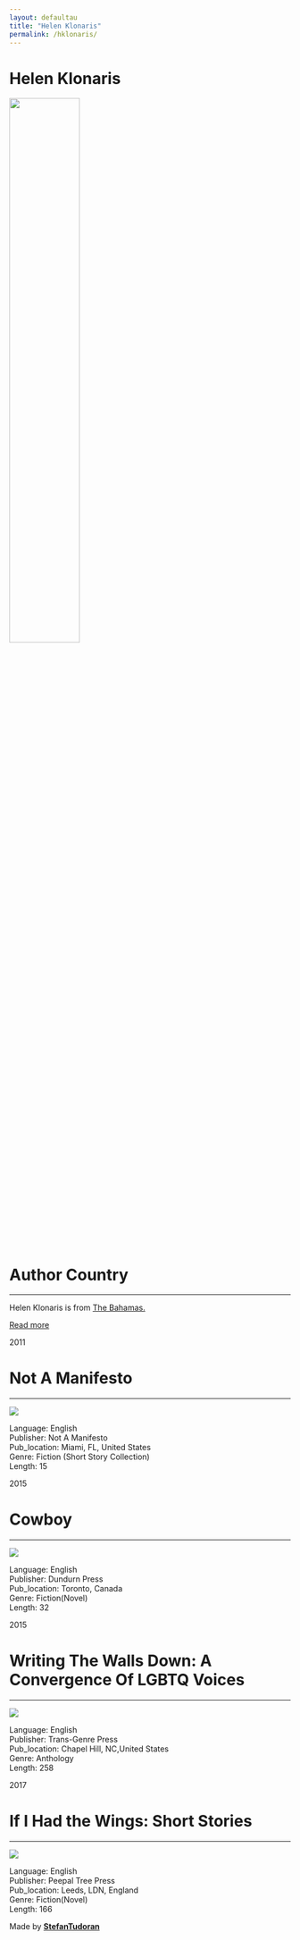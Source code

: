 ```yaml
---
layout: defaultau
title: "Helen Klonaris"
permalink: /hklonaris/
---
```

<!-- partial:index.partial.html -->
<div class="content">
    <h1>Helen Klonaris</h1>
    <div class="quote">
        <div><img src="https://cdn.funcheap.com/wp-content/uploads/2017/07/cropped-img_89193.jpg" height="50%" width = "50%"  class="logo"></div>
    </div>
    <div class="timeline">
        <div style="padding-bottom:100px;"></div>
        <div class="block">
            <div class="date right"><p class="right"> </p></div>
            <div class="dot"></div>
            <div class="left first">
              <div class="author_country">
                <h1>Author Country</h1><hr>
          <div class="aclocation">  <p>Helen Klonaris is from <a href="http://localhost:4000/19">The Bahamas.</a></p></div>
              <div class="acreadmore">  <a href="NA" target="_blank">Read more</a></div>
            </div>
            </div>
        </div>
        <div class="block">
            <div class="date left"><p class="left">2011</p></div>
            <div class="dot"></div>
            <div class="right hide">
                <h1>Not A Manifesto</h1><hr>
                <p><img src="https://assets.lulu.com/cover_thumbs/1/q/1qzqyezv-ebook-shortedge-384.jpg"></p>
                <p>
                Language: English<br/>
                Publisher: Not A Manifesto<br/>
                Pub_location: Miami, FL, United States<br/>
                Genre: Fiction (Short Story Collection)<br/>
                Length: 15</p>
            </div>
        </div>
        <div class="block">
            <div class="date right"><p class="right">2015</p></div>
            <div class="dot"></div>
            <div class="left hide">
                <h1>Cowboy</h1><hr>
                <p><img src="https://kbimages1-a.akamaihd.net/1ac04915-4ede-4180-8e8f-3f0cdbe04a5c/1200/1200/False/cowboy-16.jpg"></p>
                <p>Language: English<br/>
                Publisher: Dundurn Press<br/>
                Pub_location: Toronto, Canada<br/>
                Genre: Fiction(Novel)<br/>
                Length: 32</p>
            </div>
        </div>
        <div class="block">
            <div class="date left"><p class="left">2015</p></div>
            <div class="dot"></div>
            <div class="right hide">
                <h1>Writing The Walls Down: A Convergence Of LGBTQ Voices</h1><hr>
                <p><img src="https://images-na.ssl-images-amazon.com/images/I/51vj0xX0GhL._SX321_BO1,204,203,200_.jpg"></p>
                <p>Language: English<br/>
                Publisher: Trans-Genre Press<br/>
                Pub_location: Chapel Hill, NC,United States <br/>
                Genre: Anthology <br/>
                Length: 258</p>
            </div>
        </div>
        <div class="block">
            <div class="date right"><p class="right">2017</p></div>
            <div class="dot"></div>
            <div class="left hide">
                <h1>If I Had the Wings: Short Stories</h1><hr>
                <p><img src="https://i.gr-assets.com/images/S/compressed.photo.goodreads.com/books/1490875978l/34524853._SY475_.jpg"></p>
                <p>Language: English<br/>
                Publisher: Peepal Tree Press <br/>
                Pub_location:  Leeds, LDN, England <br/>
                Genre: Fiction(Novel)<br/>
                Length: 166</p>
            </div>
        </div>
        <div id="footer">
        <p id="copyright">Made by&nbsp;<strong><a href="https://www.linkedin.com/in/nicolae-stefan-tudoran-b02291127/" target="_blank">StefanTudoran</a></strong></p>
    </div>
</div>
<!-- partial -->
  <script src='https://cdnjs.cloudflare.com/ajax/libs/jquery/3.1.1/jquery.min.js'></script><script  src="assets/js/authorscript.js"></script>
